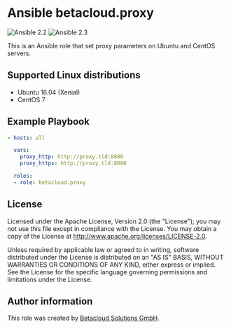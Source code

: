 # Ansible betacloud.proxy

![Ansible 2.2](https://img.shields.io/badge/Ansible-2.2-green.png?style=flat)
![Ansible 2.3](https://img.shields.io/badge/Ansible-2.3-green.png?style=flat)

This is an Ansible role that set proxy parameters on Ubuntu and CentOS servers.

Supported Linux distributions
-----------------------------

* Ubuntu 16.04 (Xenial)
* CentOS 7

Example Playbook
----------------

```yml
- hosts: all

  vars:
    proxy_http: http://proxy.tld:8080
    proxy_https: http://proxy.tld:8080

  roles:
  - role: betacloud.proxy
```

License
-------

Licensed under the Apache License, Version 2.0 (the "License");
you may not use this file except in compliance with the License.
You may obtain a copy of the License at http://www.apache.org/licenses/LICENSE-2.0.

Unless required by applicable law or agreed to in writing, software
distributed under the License is distributed on an "AS IS" BASIS,
WITHOUT WARRANTIES OR CONDITIONS OF ANY KIND, either express or implied.
See the License for the specific language governing permissions and
limitations under the License.

Author information
------------------

This role was created by [Betacloud Solutions GmbH](https://betacloud-solutions.de).
